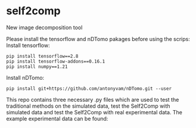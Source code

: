 # self2comp
New image decomposition tool

Please install the tensorflow and nDTomo pakages before using the scrips:
Install tensorflow:


```
pip install tensorflow==2.8
pip install tensorflow-addons==0.16.1
pip install numpy==1.21
```

Install nDTomo:

```
pip install git+https://github.com/antonyvam/nDTomo.git --user
```

This repo contains three necessary .py files which are used to test the traditional methods on the simulated data, test the Self2Comp with simulated data and test the Self2Comp with real experimental data.
The example experimental data can be found:
